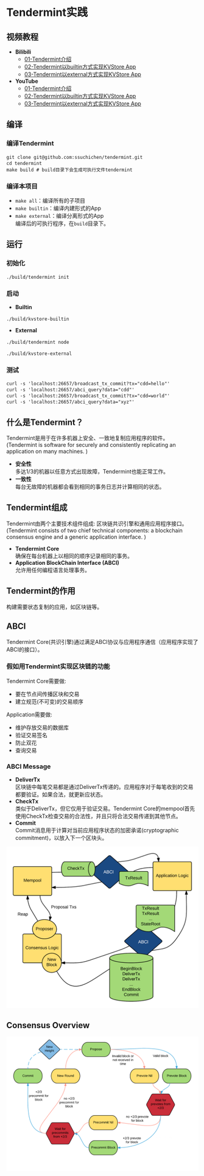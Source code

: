 # Tendermint实践

## 视频教程
* **Bilibili**
  * [01-Tendermint介绍](https://www.bilibili.com/video/BV1KV4y157PV/?spm_id_from=333.999.0.0&vd_source=79484a601afa1e7d36a00ef527669e7e)
  * [02-Tendermint以builtin方式实现KVStore App](https://www.bilibili.com/video/BV1ve411V7eE/?spm_id_from=333.999.0.0&vd_source=79484a601afa1e7d36a00ef527669e7e)
  * [03-Tendermint以external方式实现KVStore App](https://www.bilibili.com/video/BV1SM411r7ZF/?spm_id_from=333.999.0.0&vd_source=79484a601afa1e7d36a00ef527669e7e)
* **YouTube**
  * [01-Tendermint介绍](https://www.youtube.com/watch?v=WBDORFVvXLg&list=PL9aoThVN5PLk2S8EhjZVqTFBvvRB8C2ib&index=1)
  * [02-Tendermint以builtin方式实现KVStore App](https://www.youtube.com/watch?v=CnooQcWoGO4&list=PL9aoThVN5PLk2S8EhjZVqTFBvvRB8C2ib&index=2)
  * [03-Tendermint以external方式实现KVStore App](https://www.youtube.com/watch?v=5scRD2XWU1o&list=PL9aoThVN5PLk2S8EhjZVqTFBvvRB8C2ib&index=3)

## 编译
### 编译Tendermint
```
git clone git@github.com:ssuchichen/tendermint.git
cd tendermint
make build # build目录下会生成可执行文件tendermint
```
### 编译本项目
* `make all`：编译所有的子项目
* `make builtin`：编译内建形式的App
* `make external`：编译分离形式的App  
编译后的可执行程序，在`build`目录下。

## 运行
### 初始化
```
./build/tendermint init
```
### 启动
* **Builtin**
```
./build/kvstore-builtin
```
* **External**
```
./build/tendermint node
```
```
./build/kvstore-external
```
### 测试
```
curl -s 'localhost:26657/broadcast_tx_commit?tx="cdd=hello"'
curl -s 'localhost:26657/abci_query?data="cdd"'
curl -s 'localhost:26657/broadcast_tx_commit?tx="cdd=world"'
curl -s 'localhost:26657/abci_query?data="xyz"'
```

## 什么是Tendermint？
Tendermint是用于在许多机器上安全、一致地复制应用程序的软件。(Tendermint is software for securely and consistently replicating an application on many machines. )
* **安全性**  
多达1/3的机器以任意方式出现故障，Tendermint也能正常工作。
* **一致性**  
每台无故障的机器都会看到相同的事务日志并计算相同的状态。

## Tendermint组成
Tendermint由两个主要技术组件组成: 区块链共识引擎和通用应用程序接口。(Tendermint consists of two chief technical components: a blockchain consensus engine and a generic application interface. )
* **Tendermint Core**  
确保在每台机器上以相同的顺序记录相同的事务。
* **Application BlockChain Interface (ABCI)**  
允许用任何编程语言处理事务。

## Tendermint的作用
构建需要状态复制的应用，如区块链等。

## ABCI
Tendermint Core(共识引擎)通过满足ABCI协议与应用程序通信（应用程序实现了ABCI的接口）。
### 假如用Tendermint实现区块链的功能
Tendermint Core需要做:  
* 要在节点间传播区块和交易
* 建立规范(不可变)的交易顺序

Application需要做:  
* 维护存放交易的数据库
* 验证交易签名
* 防止双花
* 查询交易
### ABCI Message
* **DeliverTx**  
  区块链中每笔交易都是通过DeliverTx传递的。应用程序对于每笔收到的交易都要验证。如果合法，就更新应状态。
* **CheckTx**  
  类似于DeliverTx，但它仅用于验证交易。Tendermint Core的mempool首先使用CheckTx检查交易的合法性，并且只将合法交易传递到其他节点。
* **Commit**  
  Commit消息用于计算对当前应用程序状态的加密承诺(cryptographic commitment)，以放入下一个区块头。

![avatar](./docs/imgs/abci.png)

## Consensus Overview
![avatar](./docs/imgs/consensus.png)

